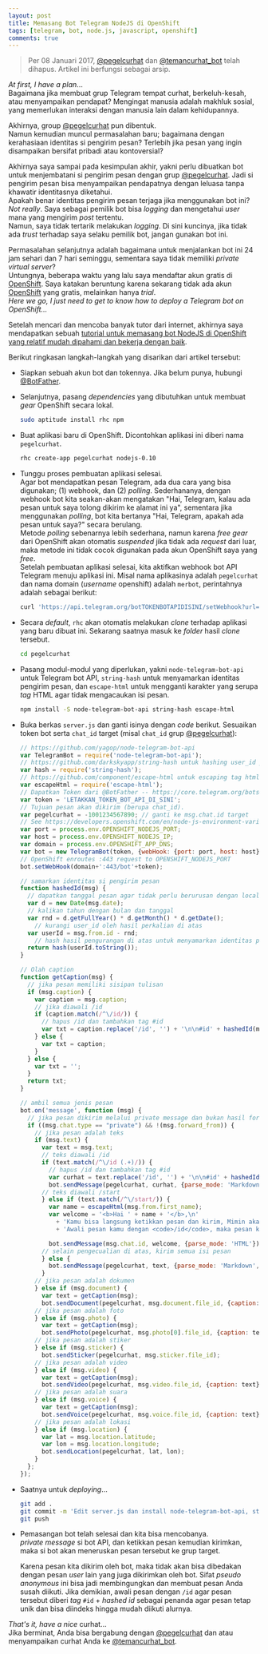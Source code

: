 ```yaml
---
layout: post
title: Memasang Bot Telegram NodeJS di OpenShift
tags: [telegram, bot, node.js, javascript, openshift]
comments: true
---
```


> Per 08 Januari 2017, [@pegelcurhat](https://t.me/pegelcurhat) dan [@temancurhat_bot](https://t.me/temancurhat_bot) telah dihapus.
> Artikel ini berfungsi sebagai arsip.

_At first, I have a plan_...  
Bagaimana jika membuat grup Telegram tempat curhat, berkeluh-kesah, atau menyampaikan pendapat? Mengingat manusia adalah makhluk sosial, yang memerlukan interaksi dengan manusia lain dalam kehidupannya. 

Akhirnya, group [@pegelcurhat](https://t.me/pegelcurhat) pun dibentuk.  
Namun kemudian muncul permasalahan baru; bagaimana dengan kerahasiaan identitas si pengirim pesan? Terlebih jika pesan yang ingin disampaikan bersifat pribadi atau kontoversial?  

Akhirnya saya sampai pada kesimpulan akhir, yakni perlu dibuatkan bot untuk menjembatani si pengirim pesan dengan grup [@pegelcurhat](https://t.me/pegelcurhat). Jadi si pengirim pesan bisa menyampaikan pendapatnya dengan leluasa tanpa khawatir identitasnya diketahui.  
Apakah benar identitas pengirim pesan terjaga jika menggunakan bot ini?  
_Not really_. Saya sebagai pemilik bot bisa _logging_ dan mengetahui _user_ mana yang mengirim _post_ tertentu.  
Namun, saya tidak tertarik melakukan _logging_. Di sini kuncinya, jika tidak ada _trust_ terhadap saya selaku pemilik bot, jangan gunakan bot ini.

Permasalahan selanjutnya adalah bagaimana untuk menjalankan bot ini 24 jam sehari dan 7 hari seminggu, sementara saya tidak memiliki _private virtual server_?  
Untungnya, beberapa waktu yang lalu saya mendaftar akun gratis di [OpenShift](https://www.openshift.com/). Saya katakan beruntung karena sekarang tidak ada akun [OpenShift](https://www.openshift.com/) yang gratis, melainkan hanya _trial_.  
_Here we go, I just need to get to know how to deploy a Telegram bot on OpenShift..._

Setelah mencari dan mencoba banyak tutor dari internet, akhirnya saya mendapatkan sebuah [tutorial untuk memasang bot NodeJS di OpenShift yang relatif mudah dipahami dan bekerja dengan baik](https://github.com/ilbonte/node-telegram-bot-starter-kit).

Berikut ringkasan langkah-langkah yang disarikan dari artikel tersebut:
 
- Siapkan sebuah akun bot dan tokennya. Jika belum punya, hubungi [@BotFather](https://t.me/BotFather).

- Selanjutnya, pasang _dependencies_ yang dibutuhkan untuk membuat _gear_ OpenShift secara lokal.

  ```sh
  sudo aptitude install rhc npm
  ```

- Buat aplikasi baru di OpenShift. Dicontohkan aplikasi ini diberi nama `pegelcurhat`.  

  ```sh
  rhc create-app pegelcurhat nodejs-0.10
  ```

- Tunggu proses pembuatan aplikasi selesai.  
Agar bot mendapatkan pesan Telegram, ada dua cara yang bisa digunakan; (1) webhook, dan (2) _polling_. Sederhananya, dengan webhook bot kita seakan-akan mengatakan "Hai, Telegram, kalau ada pesan untuk saya tolong dikirim ke alamat ini ya", sementara jika menggunakan _polling_, bot kita bertanya "Hai, Telegram, apakah ada pesan untuk saya?" secara berulang.  
Metode _polling_ sebenarnya lebih sederhana, namun karena _free gear_ dari OpenShift akan otomatis _suspended_ jika tidak ada _request_ dari luar, maka metode ini tidak cocok digunakan pada akun OpenShift saya yang _free_.  
Setelah pembuatan aplikasi selesai, kita aktifkan webhook bot API Telegram menuju aplikasi ini. Misal nama aplikasinya adalah `pegelcurhat` dan nama domain (_username_ openshift) adalah `merbot`, perintahnya adalah sebagai berikut:  

  ```sh
  curl 'https://api.telegram.org/botTOKENBOTAPIDISINI/setWebhook?url=https://pegelcurhat-merbot.rhcloud.com'  
  ```

- Secara _default_, `rhc` akan otomatis melakukan _clone_ terhadap aplikasi yang baru dibuat ini. Sekarang saatnya masuk ke _folder_ hasil _clone_ tersebut. 
 
  ```sh
  cd pegelcurhat
  ```

- Pasang modul-modul yang diperlukan, yakni `node-telegram-bot-api` untuk Telegram bot API, `string-hash` untuk menyamarkan identitas pengirim pesan, dan `escape-html` untuk mengganti karakter yang serupa _tag_ HTML agar tidak mengacaukan isi pesan.  

  ```sh
  npm install -S node-telegram-bot-api string-hash escape-html
  ``` 

- Buka berkas `server.js` dan ganti isinya dengan _code_ berikut. Sesuaikan token bot serta `chat_id` target (misal `chat_id` grup [@pegelcurhat](https://t.me/pegelcurhat)):  

  ```javascript  
  // https://github.com/yagop/node-telegram-bot-api  
  var TelegramBot = require('node-telegram-bot-api');  
  // https://github.com/darkskyapp/string-hash untuk hashing user_id pengirim pesan.  
  var hash = require('string-hash'); 
  // https://github.com/component/escape-html untuk escaping tag html.
  var escapeHtml = require('escape-html');
  // Dapatkan Token dari @BotFather -- https://core.telegram.org/bots#6-botfather  
  var token = 'LETAKKAN_TOKEN_BOT_API_DI_SINI';  
  // Tujuan pesan akan dikirim (berupa chat_id).  
  var pegelcurhat = -1001234567890; // ganti ke msg.chat.id target 
  // See https://developers.openshift.com/en/node-js-environment-variables.html
  var port = process.env.OPENSHIFT_NODEJS_PORT;
  var host = process.env.OPENSHIFT_NODEJS_IP;
  var domain = process.env.OPENSHIFT_APP_DNS;
  var bot = new TelegramBot(token, {webHook: {port: port, host: host}});
  // OpenShift enroutes :443 request to OPENSHIFT_NODEJS_PORT
  bot.setWebHook(domain+':443/bot'+token);

  // samarkan identitas si pengirim pesan
  function hashedId(msg) {
    // dapatkan tanggal pesan agar tidak perlu berurusan dengan locale
    var d = new Date(msg.date);
    // kalikan tahun dengan bulan dan tanggal
    var rnd = d.getFullYear() * d.getMonth() * d.getDate();
      // kurangi user_id oleh hasil perkalian di atas
    var userId = msg.from.id - rnd;
      // hash hasil pengurangan di atas untuk menyamarkan identitas pengirim pesan
    return hash(userId.toString());
  }

  // Olah caption
  function getCaption(msg) {
    // jika pesan memiliki sisipan tulisan
    if (msg.caption) {
      var caption = msg.caption;
      // jika diawali /id
      if (caption.match(/^\/id/)) {
        // hapus /id dan tambahkan tag #id
        var txt = caption.replace('/id', '') + '\n\n#id' + hashedId(msg);
      } else {
        var txt = caption;
      }
    } else {
      var txt = '';
    } 
    return txt;
  }

  // ambil semua jenis pesan
  bot.on('message', function (msg) {
    // jika pesan dikirim melalui private message dan bukan hasil forward
    if ((msg.chat.type == "private") && !(msg.forward_from)) {
      // jika pesan adalah teks
      if (msg.text) {
        var text = msg.text;
        // teks diawali /id
        if (text.match(/^\/id (.+)/)) {
          // hapus /id dan tambahkan tag #id
          var curhat = text.replace('/id', '') + '\n\n#id' + hashedId(msg);
          bot.sendMessage(pegelcurhat, curhat, {parse_mode: 'Markdown', disable_web_page_preview: 'true'});
        // teks diawali /start
        } else if (text.match(/^\/start/)) {
          var name = escapeHtml(msg.from.first_name);
          var welcome = '<b>Hai ' + name + '</b>,\n'
            + 'Kamu bisa langsung ketikkan pesan dan kirim, Mimin akan teruskan pesan kamu ke @pegelcurhat.\n\n'
            + 'Awali pesan kamu dengan <code>/id</code>, maka pesan kamu akan Mimin beri <i>tag</i> <code>#id</code> agar mudah dibedakan dari pesan orang lain dan bisa diindeks hingga mudah diikuti alurnya.';  

          bot.sendMessage(msg.chat.id, welcome, {parse_mode: 'HTML'});
        // selain pengecualian di atas, kirim semua isi pesan
        } else {
          bot.sendMessage(pegelcurhat, text, {parse_mode: 'Markdown', disable_web_page_preview: 'true'});
        }
      // jika pesan adalah dokumen
      } else if (msg.document) {
        var text = getCaption(msg);
        bot.sendDocument(pegelcurhat, msg.document.file_id, {caption: text});
      // jika pesan adalah foto
      } else if (msg.photo) {
        var text = getCaption(msg);
        bot.sendPhoto(pegelcurhat, msg.photo[0].file_id, {caption: text});
      // jika pesan adalah stiker
      } else if (msg.sticker) {
        bot.sendSticker(pegelcurhat, msg.sticker.file_id);
      // jika pesan adalah video
      } else if (msg.video) {
        var text = getCaption(msg);
        bot.sendVideo(pegelcurhat, msg.video.file_id, {caption: text});
      // jika pesan adalah suara
      } else if (msg.voice) {
        var text = getCaption(msg);
        bot.sendVoice(pegelcurhat, msg.voice.file_id, {caption: text});
      // jika pesan adalah lokasi
      } else if (msg.location) {
        var lat = msg.location.latitude;
        var lon = msg.location.longitude;
        bot.sendLocation(pegelcurhat, lat, lon);
      }
    };
  });

  ```
  
- Saatnya untuk _deploying_...  

  ```sh
  git add .
  git commit -m 'Edit server.js dan install node-telegram-bot-api, string-hash, dan escape-html' 
  git push
  ```

- Pemasangan bot telah selesai dan kita bisa mencobanya.  
_private message_ si bot API, dan ketikkan pesan kemudian kirimkan, maka si bot akan meneruskan pesan tersebut ke grup target.  

  Karena pesan kita dikirim oleh bot, maka tidak akan bisa dibedakan dengan pesan _user_ lain yang juga dikirimkan oleh bot. Sifat _pseudo anonymous_ ini bisa jadi membingungkan dan membuat pesan Anda susah diikuti. Jika demikian, awali pesan dengan `/id` agar pesan tersebut diberi _tag_ `#id` + _hashed id_ sebagai penanda agar pesan tetap unik dan bisa diindeks hingga mudah diikuti alurnya.

_That's it, have a nice_ curhat...  
Jika berminat, Anda bisa bergabung dengan [@pegelcurhat](https://t.me/pegelcurhat) dan atau menyampaikan curhat Anda ke [@temancurhat_bot](https://t.me/temancurhat_bot).
